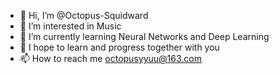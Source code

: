 - 👋 Hi, I’m @Octopus-Squidward
- 👀 I’m interested in Music
- 🌱 I’m currently learning Neural Networks and Deep Learning
- 💞️ I hope to learn and progress together with you
- 📫 How to reach me octopusyyuu@163.com

<!---
Octopus-Squidward/Octopus-Squidward is a ✨ special ✨ repository because its `README.md` (this file) appears on your GitHub profile.
You can click the Preview link to take a look at your changes.
--->
